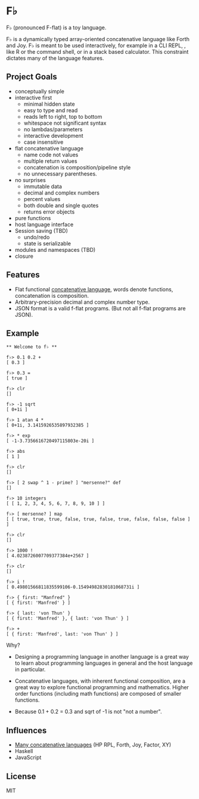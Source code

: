 # F♭

F♭ (pronounced F-flat) is a toy language.

F♭ is a dynamically typed array-oriented concatenative language like Forth and Joy. F♭ is meant to be used interactively, for example in a CLI REPL, , like R or the command shell, or in a stack based calculator.  This constraint dictates many of the language features.

## Project Goals

* conceptually simple
* interactive first
  * minimal hidden state
  * easy to type and read
  * reads left to right, top to bottom
  * whitespace not significant syntax
  * no lambdas/parameters
  * interactive development
  * case insensitive
* flat concatenative language
  * name code not values
  * multiple return values
  * concatenation is composition/pipeline style
  * no unnecessary parentheses.
* no surprises
  * immutable data
  * decimal and complex numbers
  * percent values
  * both double and single quotes
  * returns error objects
* pure functions
* host language interface
* Session saving (TBD)
  * undo/redo
  * state is serializable
* modules and namespaces (TBD)
* closure

## Features

* Flat functional [concatenative language](http://concatenative.org/wiki/view/Front%20Page), words denote functions, concatenation is composition.
* Arbitrary-precision decimal and complex number type.
* JSON format is a valid f-flat programs. (But not all f-flat programs are JSON).

## Example

```forth
** Welcome to f♭ **

f♭> 0.1 0.2 +
[ 0.3 ]

f♭> 0.3 =
[ true ]

f♭> clr
[]

f♭> -1 sqrt
[ 0+1i ]

f♭> 1 atan 4 *
[ 0+1i, 3.1415926535897932385 ]

f♭> * exp
[ -1-3.7356616720497115803e-20i ]

f♭> abs
[ 1 ]

f♭> clr
[]

f♭> [ 2 swap ^ 1 - prime? ] "mersenne?" def
[]

f♭> 10 integers
[ [ 1, 2, 3, 4, 5, 6, 7, 8, 9, 10 ] ]

f♭> [ mersenne? ] map
[ [ true, true, true, false, true, false, true, false, false, false ] ]

f♭> clr
[]

f♭> 1000 !
[ 4.0238726007709377384e+2567 ]

f♭> clr
[]

f♭> i !
[ 0.49801566811835599106-0.15494982830181068731i ]

f♭> { first: "Manfred" }
[ { first: 'Manfred' } ]

f♭> { last: 'von Thun' }
[ { first: 'Manfred' }, { last: 'von Thun' } ]

f♭> +
[ { first: 'Manfred', last: 'von Thun' } ]
```

Why?

* Designing a programming language in another language is a great way to learn about programming languages in general and the host language in particular.

* Concatenative languages, with inherent functional composition, are a great way to explore functional programming and mathematics.  Higher order functions (including math functions) are composed of smaller functions.

* Because 0.1 + 0.2 = 0.3 and sqrt of -1 is not "not a number".

## Influences

* [Many concatenative languages](http://concatenative.org/wiki/view/Front%20Page) (HP RPL, Forth, Joy, Factor, XY)
* Haskell
* JavaScript

## License

MIT
